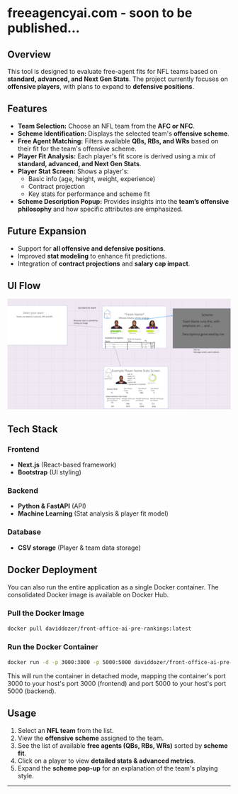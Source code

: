 # freeagencyai.com - soon to be published...

## Overview
This tool is designed to evaluate free-agent fits for NFL teams based on **standard, advanced, and Next Gen Stats**. The project currently focuses on **offensive players**, with plans to expand to **defensive positions**.

## Features
- **Team Selection:** Choose an NFL team from the **AFC or NFC**.
- **Scheme Identification:** Displays the selected team's **offensive scheme**.
- **Free Agent Matching:** Filters available **QBs, RBs, and WRs** based on their fit for the team's offensive scheme.
- **Player Fit Analysis:** Each player's fit score is derived using a mix of **standard, advanced, and Next Gen Stats**.
- **Player Stat Screen:** Shows a player's:
  - Basic info (age, height, weight, experience)
  - Contract projection
  - Key stats for performance and scheme fit
- **Scheme Description Popup:** Provides insights into the **team’s offensive philosophy** and how specific attributes are emphasized.

## Future Expansion
- Support for **all offensive and defensive positions**.
- Improved **stat modeling** to enhance fit predictions.
- Integration of **contract projections** and **salary cap impact**.

## UI Flow
![NFL Free Agency Scheme Fitter](nfl_free_agency_diagram.png)

## Tech Stack

### **Frontend**
- **Next.js** (React-based framework)
- **Bootstrap** (UI styling)

### **Backend**
- **Python & FastAPI** (API)
- **Machine Learning** (Stat analysis & player fit model)

### **Database**
- **CSV storage** (Player & team data storage)

## Docker Deployment

You can also run the entire application as a single Docker container. The consolidated Docker image is available on Docker Hub.

### Pull the Docker Image
```sh
docker pull daviddozer/front-office-ai-pre-rankings:latest
```

### Run the Docker Container
```sh
docker run -d -p 3000:3000 -p 5000:5000 daviddozer/front-office-ai-pre-rankings:latest
```
This will run the container in detached mode, mapping the container's port 3000 to your host's port 3000 (frontend) and port 5000 to your host's port 5000 (backend).

## Usage
1. Select an **NFL team** from the list.
2. View the **offensive scheme** assigned to the team.
3. See the list of available **free agents (QBs, RBs, WRs)** sorted by **scheme fit**.
4. Click on a player to view **detailed stats & advanced metrics**.
5. Expand the **scheme pop-up** for an explanation of the team's playing style.

---
